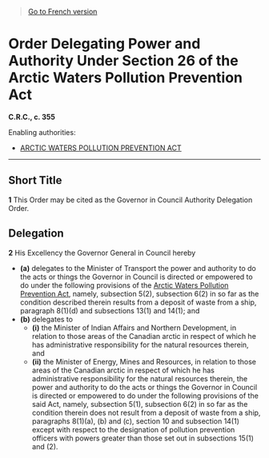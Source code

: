 > [Go to French version](/fr/Règlements/Codification%20des%20règlements%20du%20Canada/301-400/C.R.C.,%20ch.%20355.md)

# Order Delegating Power and Authority Under Section 26 of the Arctic Waters Pollution Prevention Act

**C.R.C., c. 355**

Enabling authorities: 
- [ARCTIC WATERS POLLUTION PREVENTION ACT](/en/Acts/Revised%20Statutes%20of%20Canada/A/A-12.md)

----------



## Short Title


**1** This Order may be cited as the Governor in Council Authority Delegation Order.




## Delegation


**2** His Excellency the Governor General in Council hereby
- **(a)** delegates to the Minister of Transport the power and authority to do the acts or things the Governor in Council is directed or empowered to do under the following provisions of the [Arctic Waters Pollution Prevention Act](/en/Acts/Revised%20Statutes%20of%20Canada/A/A-12.md), namely, subsection 5(2), subsection 6(2) in so far as the condition described therein results from a deposit of waste from a ship, paragraph 8(1)(d) and subsections 13(1) and 14(1); and
- **(b)** delegates to
	- **(i)** the Minister of Indian Affairs and Northern Development, in relation to those areas of the Canadian arctic in respect of which he has administrative responsibility for the natural resources therein, and
	- **(ii)** the Minister of Energy, Mines and Resources, in relation to those areas of the Canadian arctic in respect of which he has administrative responsibility for the natural resources therein,
the power and authority to do the acts or things the Governor in Council is directed or empowered to do under the following provisions of the said Act, namely, subsection 5(1), subsection 6(2) in so far as the condition therein does not result from a deposit of waste from a ship, paragraphs 8(1)(a), (b) and (c), section 10 and subsection 14(1) except with respect to the designation of pollution prevention officers with powers greater than those set out in subsections 15(1) and (2).


